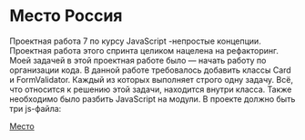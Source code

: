 ﻿# Место Россия # 

Проектная работа 7 по курсу JavaScript -непростые концепции.
Проектная работа этого спринта целиком нацелена на рефакторинг.
Моей задачей в этой проектная работе было — начать работу по организации кода.
В данной работе требовалось добавить классы Card и FormValidator. Каждый из которых выполняет строго одну задачу. Всё, что относится к решению этой задачи, находится внутри класса.
Также необходимо было разбить JavaScript на модули. В проекте должно быть три js-файла:

[Место]( https://yragalahow.github.io/mesto/index.html)
